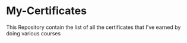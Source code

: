 # My-Certificates
This Repository contain the list of all the certificates that I've earned by doing various courses
